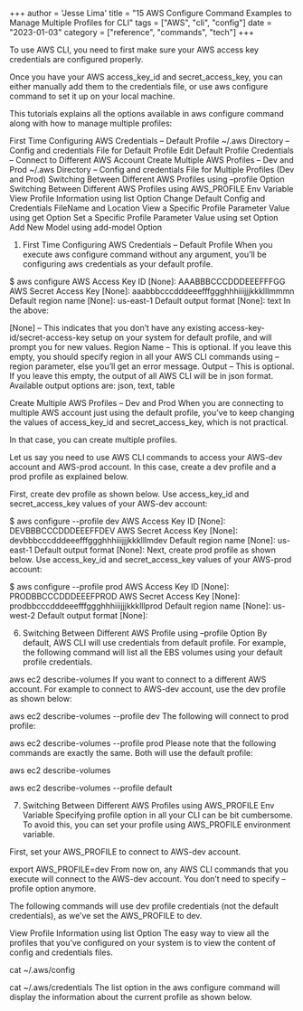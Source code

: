 +++
author = 'Jesse Lima'
title = "15 AWS Configure Command Examples to Manage Multiple Profiles for CLI"
tags = ["AWS", "cli", "config"]
date = "2023-01-03"
category = ["reference", "commands", "tech"]
+++


To use AWS CLI, you need to first make sure your AWS access key credentials are configured properly.

Once you have your AWS access_key_id and secret_access_key, you can either manually add them to the credentials file, or use aws configure command to set it up on your local machine.

This tutorials explains all the options available in aws configure command along with how to manage multiple profiles:

First Time Configuring AWS Credentials – Default Profile
~/.aws Directory – Config and credentials File for Default Profile
Edit Default Profile Credentials – Connect to Different AWS Account
Create Multiple AWS Profiles – Dev and Prod
~/.aws Directory – Config and credentials File for Multiple Profiles (Dev and Prod)
Switching Between Different AWS Profiles using –profile Option
Switching Between Different AWS Profiles using AWS_PROFILE Env Variable
View Profile Information using list Option
Change Default Config and Credentials FileName and Location
View a Specific Profile Parameter Value using get Option
Set a Specific Profile Parameter Value using set Option
Add New Model using add-model Option

1. First Time Configuring AWS Credentials – Default Profile
When you execute aws configure command without any argument, you’ll be configuring aws credentials as your default profile.

$ aws configure
AWS Access Key ID [None]: AAABBBCCCDDDEEEFFFGG
AWS Secret Access Key [None]: aaabbbcccdddeeefffggghhhiiijjjkkklllmmmn
Default region name [None]: us-east-1
Default output format [None]: text
In the above:

[None] – This indicates that you don’t have any existing access-key-id/secret-access-key setup on your system for default profile, and will prompt you for new values.
Region Name – This is optional. If you leave this empty, you should specify region in all your AWS CLI commands using –region parameter, else you’ll get an error message.
Output – This is optional. If you leave this empty, the output of all AWS CLI will be in json format. Available output options are: json, text, table


Create Multiple AWS Profiles – Dev and Prod
When you are connecting to multiple AWS account just using the default profile, you’ve to keep changing the values of access_key_id and secret_access_key, which is not practical.

In that case, you can create multiple profiles.

Let us say you need to use AWS CLI commands to access your AWS-dev account and AWS-prod account. In this case, create a dev profile and a prod profile as explained below.

First, create dev profile as shown below. Use access_key_id and secret_access_key values of your AWS-dev account:

$ aws configure --profile dev
AWS Access Key ID [None]: DEVBBBCCCDDDEEEFFDEV
AWS Secret Access Key [None]: devbbbcccdddeeefffggghhhiiijjjkkklllmdev
Default region name [None]: us-east-1
Default output format [None]:
Next, create prod profile as shown below. Use access_key_id and secret_access_key values of your AWS-prod account:

$ aws configure --profile prod
AWS Access Key ID [None]: PRODBBCCCDDDEEEFPROD
AWS Secret Access Key [None]: prodbbcccdddeeefffggghhhiiijjjkkklllprod
Default region name [None]: us-west-2
Default output format [None]:


6. Switching Between Different AWS Profile using –profile Option
By default, AWS CLI will use credentials from default profile. For example, the following command will list all the EBS volumes using your default profile credentials.

aws ec2 describe-volumes
If you want to connect to a different AWS account. For example to connect to AWS-dev account, use the dev profile as shown below:

aws ec2 describe-volumes --profile dev
The following will connect to prod profile:

aws ec2 describe-volumes --profile prod
Please note that the following commands are exactly the same. Both will use the default profile:

aws ec2 describe-volumes

aws ec2 describe-volumes --profile default

7. Switching Between Different AWS Profiles using AWS_PROFILE Env Variable
Specifying profile option in all your CLI can be bit cumbersome. To avoid this, you can set your profile using AWS_PROFILE environment variable.

First, set your AWS_PROFILE to connect to AWS-dev account.

export AWS_PROFILE=dev
From now on, any AWS CLI commands that you execute will connect to the AWS-dev account. You don’t need to specify –profile option anymore.

The following commands will use dev profile credentials (not the default credentials), as we’ve set the AWS_PROFILE to dev.

View Profile Information using list Option
The easy way to view all the profiles that you’ve configured on your system is to view the content of config and credentials files.

cat ~/.aws/config

cat ~/.aws/credentials
The list option in the aws configure command will display the information about the current profile as shown below.
